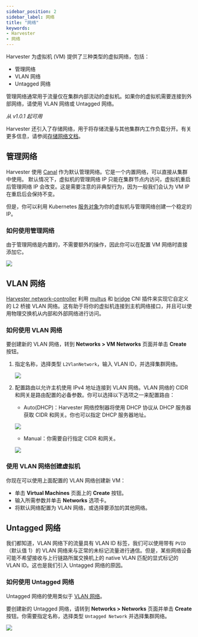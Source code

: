 ```yaml
---
sidebar_position: 2
sidebar_label: 网络
title: "网络"
keywords:
- Harvester
- 网络
---
```


Harvester 为虚拟机 (VM) 提供了三种类型的虚拟网络，包括：

- 管理网络
- VLAN 网络
- Untagged 网络

管理网络通常用于流量仅在集群内部流动的虚拟机。如果你的虚拟机需要连接到外部网络，请使用 VLAN 网络或 Untagged 网络。

_从 v1.0.1 起可用_

Harvester 还引入了存储网络，用于将存储流量与其他集群内工作负载分开。有关更多信息，请参阅[存储网络文档](../advanced/storagenetwork.md)。


## 管理网络
Harvester 使用 [Canal](https://projectcalico.docs.tigera.io/getting-started/kubernetes/flannel/flannel) 作为默认管理网络。它是一个内置网络，可以直接从集群中使用。
默认情况下，虚拟机的管理网络 IP 只能在集群节点内访问，虚拟机重启后管理网络 IP 会改变。这是需要注意的非典型行为，因为一般我们会认为 VM IP 在重启后会保持不变。

但是，你可以利用 Kubernetes [服务对象](https://kubevirt.io/user-guide/virtual_machines/service_objects/)为你的虚拟机与管理网络创建一个稳定的 IP。

### 如何使用管理网络
由于管理网络是内置的，不需要额外的操作，因此你可以在配置 VM 网络时直接添加它。

![](/img/v1.2/networking/management-network.png)

## VLAN 网络

[Harvester network-controller](https://github.com/harvester/harvester-network-controller) 利用 [multus](https://github.com/k8snetworkplumbingwg/multus-cni) 和 [bridge](https://www.cni.dev/plugins/current/main/bridge/) CNI 插件来实现它自定义的 L2 桥接 VLAN 网络。这有助于将你的虚拟机连接到主机网络接口，并且可以使用物理交换机从内部和外部网络进行访问。

### 如何使用 VLAN 网络

要创建新的 VLAN 网络，转到 **Networks > VM Networks** 页面并单击 **Create** 按钮。

1. 指定名称，选择类型 `L2VlanNetwork`，输入 VLAN ID，并选择集群网络。

   ![](/img/v1.2/networking/create-vlan-network.png)

1. 配置路由以允许主机使用 IPv4 地址连接到 VLAN 网络。VLAN 网络的 CIDR 和网关是路由配置的必备参数。你可以选择以下选项之一来配置路由：
   - Auto(DHCP)：Harvester 网络控制器将使用 DHCP 协议从 DHCP 服务器获取 CIDR 和网关。你也可以指定 DHCP 服务器地址。

   ![](/img/v1.2/networking/create-network-auto.png)

   - Manual：你需要自行指定 CIDR 和网关。

   ![](/img/v1.2/networking/create-network-manual.png)

### 使用 VLAN 网络创建虚拟机
你现在可以使用上面配置的 VLAN 网络创建新 VM：

- 单击 **Virtual Machines** 页面上的 **Create** 按钮。
- 输入所需参数并单击 **Networks** 选项卡。
- 将默认网络配置为 VLAN 网络，或选择要添加的其他网络。

## Untagged 网络

我们都知道，VLAN 网络下的流量具有 VLAN ID 标签，我们可以使用带有 `PVID`（默认值 1）的 VLAN 网络来与正常的未标记流量进行通信。但是，某些网络设备可能不希望接收与上行链路所属交换机上的 native VLAN 匹配的显式标记的 VLAN ID。这也是我们引入 Untagged 网络的原因。

### 如何使用 Untagged 网络
Untagged 网络的使用类似于 [VLAN 网络](./harvester-network.md#如何使用-vlan-网络)。

要创建新的 Untagged 网络，请转到 **Networks > Networks** 页面并单击 **Create** 按钮。你需要指定名称，选择类型 `Untagged Network` 并选择集群网络。

![](/img/v1.2/networking/create-untagged-network.png)
